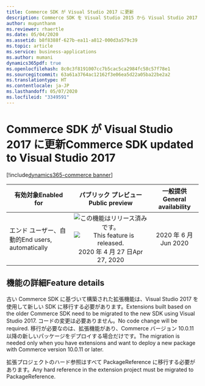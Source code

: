 ```yaml
---
title: Commerce SDK が Visual Studio 2017 に更新
description: Commerce SDK を Visual Studio 2015 から Visual Studio 2017 に移行します。
author: mugunthanm
ms.reviewer: rhaertle
ms.date: 05/04/2020
ms.assetid: b8f8388f-627b-ea11-a812-000d3a579c39
ms.topic: article
ms.service: business-applications
ms.author: mumani
dynamics365pdf: true
ms.openlocfilehash: 8c0c3f8191007cc7b5cac5ca2984fc58c57f78e1
ms.sourcegitcommit: 63a61a3764ac12162f3e06ea5d22a05ba22be2a2
ms.translationtype: HT
ms.contentlocale: ja-JP
ms.lasthandoff: 05/07/2020
ms.locfileid: "3349591"
---
```

# <a name="commerce-sdk-updated-to-visual-studio-2017"></a><span data-ttu-id="cb719-103">Commerce SDK が Visual Studio 2017 に更新</span><span class="sxs-lookup"><span data-stu-id="cb719-103">Commerce SDK updated to Visual Studio 2017</span></span>
[!include[dynamics365-commerce banner](../includes/dynamics365-commerce.md)]

| <span data-ttu-id="cb719-104">有効対象</span><span class="sxs-lookup"><span data-stu-id="cb719-104">Enabled for</span></span>    |  <span data-ttu-id="cb719-105">パブリック プレビュー</span><span class="sxs-lookup"><span data-stu-id="cb719-105">Public preview</span></span> | <span data-ttu-id="cb719-106">一般提供</span><span class="sxs-lookup"><span data-stu-id="cb719-106">General availability</span></span> | 
| ---------- | :----------: |:----------: |
|<span data-ttu-id="cb719-107">エンド ユーザー、自動的</span><span class="sxs-lookup"><span data-stu-id="cb719-107">End users, automatically</span></span>|<span data-ttu-id="cb719-108">![この機能はリリース済みです。](/dynamics365-release-plan/media/green-checkmark.png "この機能はリリース済みです。")</span><span class="sxs-lookup"><span data-stu-id="cb719-108">![This feature is released.](/dynamics365-release-plan/media/green-checkmark.png "This feature is released.")</span></span> <span data-ttu-id="cb719-109">2020 年 4 月 27 日</span><span class="sxs-lookup"><span data-stu-id="cb719-109">Apr 27, 2020</span></span>| <span data-ttu-id="cb719-110">2020 年 6 月</span><span class="sxs-lookup"><span data-stu-id="cb719-110">Jun 2020</span></span>|






## <a name="feature-details"></a><span data-ttu-id="cb719-111">機能の詳細</span><span class="sxs-lookup"><span data-stu-id="cb719-111">Feature details</span></span>
<!--feature detail start -->
<span data-ttu-id="cb719-112">古い Commerce SDK に基づいて構築された拡張機能は、Visual Studio 2017 を使用して新しい SDK に移行する必要があります。</span><span class="sxs-lookup"><span data-stu-id="cb719-112">Extensions built based on the older Commerce SDK need to be migrated to the new SDK using Visual Studio 2017.</span></span> <span data-ttu-id="cb719-113">コードの変更は必要ありません。</span><span class="sxs-lookup"><span data-stu-id="cb719-113">No code change will be required.</span></span> <span data-ttu-id="cb719-114">移行が必要なのは、拡張機能があり、Commerce バージョン 10.0.11 以降の新しいパッケージをデプロイする場合だけです。</span><span class="sxs-lookup"><span data-stu-id="cb719-114">The migration is needed only when you have extensions and want to deploy a new package with Commerce version 10.0.11 or later.</span></span>

<span data-ttu-id="cb719-115">拡張プロジェクトのハード参照はすべて PackageReference に移行する必要があります。</span><span class="sxs-lookup"><span data-stu-id="cb719-115">Any hard reference in the extension project must be migrated to PackageReference.</span></span>
<!--feature detail end -->









